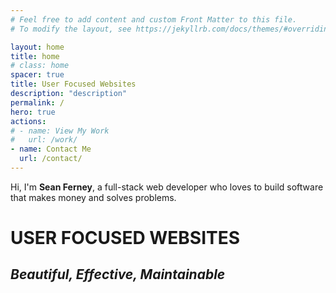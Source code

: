 ```yaml
---
# Feel free to add content and custom Front Matter to this file.
# To modify the layout, see https://jekyllrb.com/docs/themes/#overriding-theme-defaults

layout: home
title: home
# class: home
spacer: true
title: User Focused Websites
description: "description"
permalink: /
hero: true
actions:
# - name: View My Work
#   url: /work/
- name: Contact Me
  url: /contact/
---
```


Hi, I'm **Sean Ferney**, a full-stack web developer who loves to build software that makes money and solves problems.


# **USER FOCUSED** WEBSITES

## _Beautiful, Effective, Maintainable_

<!-- One thing that stands out about me, 
is that I love to learn. 
I find saying "I don't know" thrilling. 
I find the hunt for good solutions intensely satisfying.


I have been dabbling with programming since 2013, and I have been working as a developer since 2019.


My goal is to master creating quality software. -->

<!-- Hi, I'm **Sean Ferney**. I love building software that solves your problems and fits your needs.


To consistently make good websites
I seek first to understand your needs and limitations.
Then we look for an approach that will server those need.


The point of this is to define your softwares goal and marks for success. -->


<!-- If your project is customer facing, 
it might be important that your website looks amazing and makes an impression.
or maybe this feature is built to help employees to handled orders. 
I would be best if the user interface was fact and easy to use.  -->


<!-- Once we have a target to hit its time to execute.

By following best practices and industry standards,
I keep the code maintainable, 
and I make development fast and agile.


Throughout the development process we test the product against those marker we defined earlier. 
We optimize it as we go.


The end will be an awesome website that fits your needs. -->








